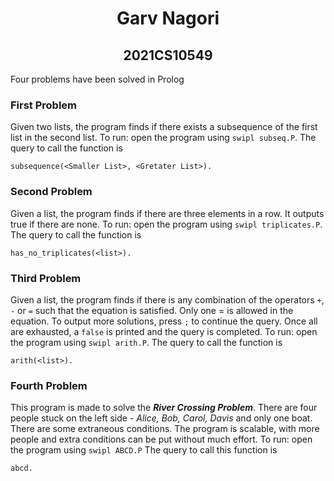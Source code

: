 <center>

# Garv Nagori

## 2021CS10549
</center>

Four problems have been solved in Prolog

### First Problem
Given two lists, the program finds if there exists a subsequence of the first list in the second list.
To run: open the program using ```swipl subseq.P```.
The query to call the function is 

    subsequence(<Smaller List>, <Gretater List>).

### Second Problem
Given a list, the program finds if there are three elements in a row. It outputs true if there are none.
To run: open the program using ```swipl triplicates.P```.
The query to call the function is

    has_no_triplicates(<list>).

### Third Problem
Given a list, the program finds if there is any combination of the operators ```+```, ```-``` or ```=``` such that the equation is satisfied. Only one = is allowed in the equation. To output more solutions, press ```;``` to continue the query. Once all are exhausted, a ```false``` is printed and the query is completed.
To run: open the program using ```swipl arith.P```.
The query to call the function is 

    arith(<list>).

### Fourth Problem
This program is made to solve the ***River Crossing Problem***. There are four people stuck on the left side - *Alice, Bob, Carol, Davis* and only one boat. There are some extraneous conditions. The program is scalable, with more people and extra conditions can be put without much effort. 
To run: open the program using ```swipl ABCD.P```
The query to call this function is

    abcd.